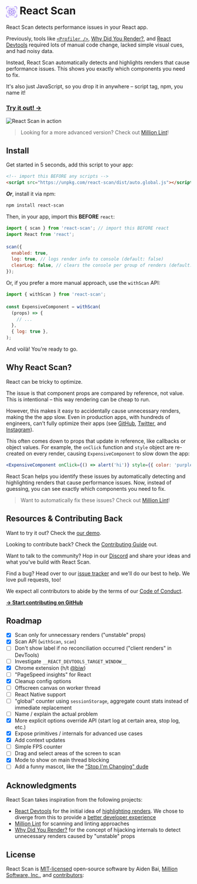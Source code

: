 # <img src="https://github.com/aidenybai/react-scan/blob/main/.github/assets/logo.svg" width="30" height="30" align="center" /> React Scan

React Scan detects performance issues in your React app.

Previously, tools like [`<Profiler />`](https://react.dev/reference/react-devtools), [Why Did You Render?](https://github.com/welldone-software/why-did-you-render), and [React Devtools](https://legacy.reactjs.org/blog/2018/09/10/introducing-the-react-profiler.html) required lots of manual code change, lacked simple visual cues, and had noisy data.

Instead, React Scan automatically detects and highlights renders that cause performance issues. This shows you exactly which components you need to fix.

It's also just JavaScript, so you drop it in anywhere – script tag, npm, you name it!

### [**Try it out! →**](https://react-scan.million.dev)

![React Scan in action](https://raw.githubusercontent.com/aidenybai/react-scan/refs/heads/main/.github/assets/demo.gif?token=GHSAT0AAAAAAB4IOFACRC6P6E45TB2FPYFCZZV2AYA)

> Looking for a more advanced version? Check out [Million Lint](https://million.dev)!

## Install

Get started in 5 seconds, add this script to your app:

```html
<!-- import this BEFORE any scripts -->
<script src="https://unpkg.com/react-scan/dist/auto.global.js"></script>
```

**_Or_**, install it via npm:

```bash
npm install react-scan
```

Then, in your app, import this **BEFORE** `react`:

```js
import { scan } from 'react-scan'; // import this BEFORE react
import React from 'react';

scan({
  enabled: true,
  log: true, // logs render info to console (default: false)
  clearLog: false, // clears the console per group of renders (default: false)
});
```

Or, if you prefer a more manual approach, use the `withScan` API:

```js
import { withScan } from 'react-scan';

const ExpensiveComponent = withScan(
  (props) => {
    // ...
  },
  { log: true },
);
```

And voilà! You're ready to go.

## Why React Scan?

React can be tricky to optimize.

The issue is that component props are compared by reference, not value. This is intentional – this way rendering can be cheap to run.

However, this makes it easy to accidentally cause unnecessary renders, making the the app slow. Even in production apps, with hundreds of engineers, can't fully optimize their apps (see [GitHub](https://github.com/aidenybai/react-scan/blob/main/.github/assets/github.mp4), [Twitter](https://github.com/aidenybai/react-scan/blob/main/.github/assets/twitter.mp4), and [Instagram](https://github.com/aidenybai/react-scan/blob/main/.github/assets/instagram.mp4)).

This often comes down to props that update in reference, like callbacks or object values. For example, the `onClick` function and `style` object are re-created on every render, causing `ExpensiveComponent` to slow down the app:

```jsx
<ExpensiveComponent onClick={() => alert('hi')} style={{ color: 'purple' }} />
```

React Scan helps you identify these issues by automatically detecting and highlighting renders that cause performance issues. Now, instead of guessing, you can see exactly which components you need to fix.

> Want to automatically fix these issues? Check out [Million Lint](https://million.dev)!

## Resources & Contributing Back

Want to try it out? Check the [our demo](https://react-scan.million.dev).

Looking to contribute back? Check the [Contributing Guide](https://github.com/aidenybai/react-scan/blob/main/.github/CONTRIBUTING.md) out.

Want to talk to the community? Hop in our [Discord](https://discord.gg/X9yFbcV2rF) and share your ideas and what you've build with React Scan.

Find a bug? Head over to our [issue tracker](https://github.com/aidenybai/react-scan/issues) and we'll do our best to help. We love pull requests, too!

We expect all contributors to abide by the terms of our [Code of Conduct](https://github.com/aidenybai/react-scan/blob/main/.github/CODE_OF_CONDUCT.md).

[**→ Start contributing on GitHub**](https://github.com/aidenybai/react-scan/blob/main/.github/CONTRIBUTING.md)

## Roadmap

- [x] Scan only for unnecessary renders ("unstable" props)
- [x] Scan API (`withScan`, `scan`)
- [ ] Don't show label if no reconciliation occurred ("client renders" in DevTools)
- [ ] Investigate `__REACT_DEVTOOLS_TARGET_WINDOW__`
- [x] Chrome extension (h/t [@biw](https://github.com/biw))
- [ ] "PageSpeed insights" for React
- [x] Cleanup config options
- [ ] Offscreen canvas on worker thread
- [ ] React Native support
- [ ] "global" counter using `sessionStorage`, aggregate count stats instead of immediate replacement
- [ ] Name / explain the actual problem
- [x] More explicit options override API (start log at certain area, stop log, etc.)
- [x] Expose primitives / internals for advanced use cases
- [x] Add context updates
- [ ] Simple FPS counter
- [ ] Drag and select areas of the screen to scan
- [x] Mode to show on main thread blocking
- [ ] Add a funny mascot, like the ["Stop I'm Changing" dude](https://www.youtube.com/shorts/FwOZdX7bDKI?app=desktop)

## Acknowledgments

React Scan takes inspiration from the following projects:

- [React Devtools](https://react.dev/learn/react-developer-tools) for the initial idea of [highlighting renders](https://medium.com/dev-proto/highlight-react-components-updates-1b2832f2ce48). We chose to diverge from this to provide a [better developer experience](https://x.com/aidenybai/status/1857122670929969551)
- [Million Lint](https://million.dev) for scanning and linting approaches
- [Why Did You Render?](https://github.com/welldone-software/why-did-you-render) for the concept of hijacking internals to detect unnecessary renders caused by "unstable" props

## License

React Scan is [MIT-licensed](LICENSE) open-source software by Aiden Bai, [Million Software, Inc.](https://million.dev), and [contributors](https://github.com/aidenybai/react-scan/graphs/contributors):

